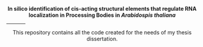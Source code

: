 <p align="center" >
<b> In silico identification of cis-acting structural elements that regulate RNA localization in Processing Bodies in <i> Arabidospis thaliana </i> </b> 
</p>
<hr style="width:10%;text-align:left;margin-left:0">
<p align="center" >
This repository contains all the code created for the needs of my thesis dissertation.
</p>
